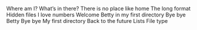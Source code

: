 Where am I?
What’s in there?
There is no place like home
The long format
Hidden files
 I love numbers
Welcome
Betty in my first directory
Bye bye Betty
Bye bye My first directory
Back to the future
Lists
File type
